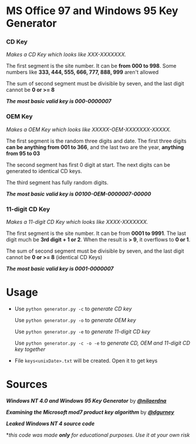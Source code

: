 # MS Office 97 and Windows 95 Key Generator

### CD Key
*Makes a CD Key which looks like XXX-XXXXXXX.*

The first segment is the site number. It can be **from 000 to 998**. Some numbers like **333, 444, 555, 666, 777, 888, 999** aren't allowed

The sum of second segment must be divisible by seven, and the last digit cannot be **0 or >= 8**

*****The most basic valid key is 000-0000007*****

### OEM Key
*Makes a OEM Key which looks like XXXXX-OEM-XXXXXXX-XXXXX.*

The first segment is the random three digits and date. The first three digits **can be anything from 001 to 366**, and the last two are the year, **anything from 95 to 03**

The second segment has first 0 digit at start. The next digits can be generated to identical CD keys.

The third segment has fully random digits.

*****The most basic valid key is 00100-OEM-0000007-00000*****

### 11-digit CD Key
*Makes a 11-digit CD Key which looks like XXXX-XXXXXXX.*

The first segment is the site number. It can be from **0001 to 9991**. The last digit much be **3rd digit + 1 or 2**. When the result is **> 9**, it overflows to **0 or 1**.

The sum of second segment must be divisible by seven, and the last digit cannot be **0 or >= 8** (identical CD Keys)

*****The most basic valid key is 0001-0000007*****

# Usage
* Use `python generator.py -c` to *generate CD key*
  
  Use `python generator.py -o` to *generate OEM key*

  Use `python generator.py -e` to *generate 11-digit CD key*

  Use `python generator.py -c -o -e` to *generate CD, OEM and 11-digit CD key together*

* File `keys<unixDate>.txt` will be created. Open it to get keys

# Sources
***Windows NT 4.0 and Windows 95 Key Generator*** by ***[@nilaerdna](https://github.com/nilaerdna/Windows95NT4KeyGenerator)***

***Examining the Microsoft mod7 product key algorithm*** by ***[@dgurney](https://gurney.dev/posts/mod7/)***

***Leaked Windows NT 4 source code***

**this code was made **only** for educational purposes. Use it at your own risk*